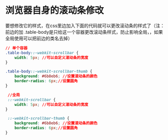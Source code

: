 # 浏览器自身的滚动条修改

要想修改它的样式，在css里边加入下面的代码就可以更改滚动条的样式了（注：前边的加 .table-body是只给这一个容器更改滚动条样式，防止影响全局，，如果全局使用可以把前边的类名去掉）

<a class="cursor-pointer" href="https://blog.csdn.net/qq_44624742/article/details/117694764" target="_blank"></a>

```css
// 单个容器
.table-body::-webkit-scrollbar {
    width: 5px; //可以自定义滚动条的宽度
}

.table-body::-webkit-scrollbar-thumb {
    background: #6b8eb6; //设置滚动条的颜色
    border-radius: 6px;//设置圆角
}

 //全局
 ::-webkit-scrollbar {
    width: 5px; //可以自定义滚动条的宽度
}

 ::-webkit-scrollbar-thumb {
    background: #6b8eb6; //设置滚动条的颜色
    border-radius: 6px;//设置圆角
}
  

```
